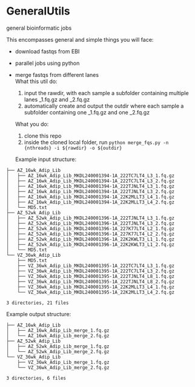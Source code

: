 # GeneralUtils
general bioinformatic jobs

This encompasses general and simple things you will face:
- download fastqs from EBI
- parallel jobs using python
- merge fastqs from different lanes  
  What this util do:
  1. input the rawdir, with each sample a subfolder containing multiple lanes _1.fq.gz and _2.fq.gz
  2. automatically create and output the outdir where each sample a subfolder containing one _1.fq.gz and one _2.fq.gz
  
  What you do:
  1. clone this repo
  2. inside the cloned local folder, run `python merge_fqs.py -n {nthreads} -i ${rawdir} -o ${outdir}`
  
  Example input structure:  
```
├── AZ_16wk_Adip_Lib
│   ├── AZ_16wk_Adip_Lib_MKDL240001394-1A_222TC7LT4_L3_1.fq.gz
│   ├── AZ_16wk_Adip_Lib_MKDL240001394-1A_222TC7LT4_L3_2.fq.gz
│   ├── AZ_16wk_Adip_Lib_MKDL240001394-1A_222TJNLT4_L3_1.fq.gz
│   ├── AZ_16wk_Adip_Lib_MKDL240001394-1A_222TJNLT4_L3_2.fq.gz
│   ├── AZ_16wk_Adip_Lib_MKDL240001394-1A_22K2MLLT3_L4_1.fq.gz
│   ├── AZ_16wk_Adip_Lib_MKDL240001394-1A_22K2MLLT3_L4_2.fq.gz
│   └── MD5.txt
├── AZ_52wk_Adip_Lib
│   ├── AZ_52wk_Adip_Lib_MKDL240001396-1A_222TJNLT4_L3_1.fq.gz
│   ├── AZ_52wk_Adip_Lib_MKDL240001396-1A_222TJNLT4_L3_2.fq.gz
│   ├── AZ_52wk_Adip_Lib_MKDL240001396-1A_227K77LT4_L2_1.fq.gz
│   ├── AZ_52wk_Adip_Lib_MKDL240001396-1A_227K77LT4_L2_2.fq.gz
│   ├── AZ_52wk_Adip_Lib_MKDL240001396-1A_22K2KWLT3_L1_1.fq.gz
│   ├── AZ_52wk_Adip_Lib_MKDL240001396-1A_22K2KWLT3_L1_2.fq.gz
│   └── MD5.txt
└── VZ_36wk_Adip_Lib
    ├── MD5.txt
    ├── VZ_36wk_Adip_Lib_MKDL240001395-1A_222TC7LT4_L3_1.fq.gz
    ├── VZ_36wk_Adip_Lib_MKDL240001395-1A_222TC7LT4_L3_2.fq.gz
    ├── VZ_36wk_Adip_Lib_MKDL240001395-1A_222TJNLT4_L8_1.fq.gz
    ├── VZ_36wk_Adip_Lib_MKDL240001395-1A_222TJNLT4_L8_2.fq.gz
    ├── VZ_36wk_Adip_Lib_MKDL240001395-1A_22K2MLLT3_L4_1.fq.gz
    └── VZ_36wk_Adip_Lib_MKDL240001395-1A_22K2MLLT3_L4_2.fq.gz

3 directories, 21 files
```

  Example output structure:  
```
├── AZ_16wk_Adip_Lib
│   ├── AZ_16wk_Adip_Lib_merge_1.fq.gz
│   └── AZ_16wk_Adip_Lib_merge_2.fq.gz
├── AZ_52wk_Adip_Lib
│   ├── AZ_52wk_Adip_Lib_merge_1.fq.gz
│   └── AZ_52wk_Adip_Lib_merge_2.fq.gz
└── VZ_36wk_Adip_Lib
    ├── VZ_36wk_Adip_Lib_merge_1.fq.gz
    └── VZ_36wk_Adip_Lib_merge_2.fq.gz

3 directories, 6 files
```

